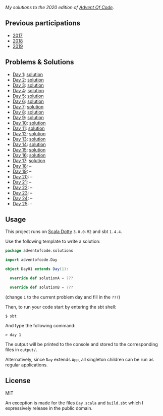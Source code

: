 _My solutions to the 2020 edition of [Advent Of Code](https://adventofcode.com/2020)._

## Previous participations

* [2017](https://github.com/FlorianCassayre/AdventOfCode-2017)
* [2018](https://github.com/FlorianCassayre/AdventOfCode-2018)
* [2019](https://github.com/FlorianCassayre/AdventOfCode-2019)

## Problems & Solutions

* [Day 1](https://adventofcode.com/2020/day/1): [solution](https://github.com/FlorianCassayre/AdventOfCode-2020/blob/master/src/main/scala/adventofcode/solutions/Day01.scala)
* [Day 2](https://adventofcode.com/2020/day/2): [solution](https://github.com/FlorianCassayre/AdventOfCode-2020/blob/master/src/main/scala/adventofcode/solutions/Day02.scala)
* [Day 3](https://adventofcode.com/2020/day/3): [solution](https://github.com/FlorianCassayre/AdventOfCode-2020/blob/master/src/main/scala/adventofcode/solutions/Day03.scala)
* [Day 4](https://adventofcode.com/2020/day/4): [solution](https://github.com/FlorianCassayre/AdventOfCode-2020/blob/master/src/main/scala/adventofcode/solutions/Day04.scala)
* [Day 5](https://adventofcode.com/2020/day/5): [solution](https://github.com/FlorianCassayre/AdventOfCode-2020/blob/master/src/main/scala/adventofcode/solutions/Day05.scala)
* [Day 6](https://adventofcode.com/2020/day/6): [solution](https://github.com/FlorianCassayre/AdventOfCode-2020/blob/master/src/main/scala/adventofcode/solutions/Day06.scala)
* [Day 7](https://adventofcode.com/2020/day/7): [solution](https://github.com/FlorianCassayre/AdventOfCode-2020/blob/master/src/main/scala/adventofcode/solutions/Day07.scala)
* [Day 8](https://adventofcode.com/2020/day/8): [solution](https://github.com/FlorianCassayre/AdventOfCode-2020/blob/master/src/main/scala/adventofcode/solutions/Day08.scala)
* [Day 9](https://adventofcode.com/2020/day/9): [solution](https://github.com/FlorianCassayre/AdventOfCode-2020/blob/master/src/main/scala/adventofcode/solutions/Day09.scala)
* [Day 10](https://adventofcode.com/2020/day/10): [solution](https://github.com/FlorianCassayre/AdventOfCode-2020/blob/master/src/main/scala/adventofcode/solutions/Day10.scala)
* [Day 11](https://adventofcode.com/2020/day/11): [solution](https://github.com/FlorianCassayre/AdventOfCode-2020/blob/master/src/main/scala/adventofcode/solutions/Day11.scala)
* [Day 12](https://adventofcode.com/2020/day/12): [solution](https://github.com/FlorianCassayre/AdventOfCode-2020/blob/master/src/main/scala/adventofcode/solutions/Day12.scala)
* [Day 13](https://adventofcode.com/2020/day/13): [solution](https://github.com/FlorianCassayre/AdventOfCode-2020/blob/master/src/main/scala/adventofcode/solutions/Day13.scala)
* [Day 14](https://adventofcode.com/2020/day/14): [solution](https://github.com/FlorianCassayre/AdventOfCode-2020/blob/master/src/main/scala/adventofcode/solutions/Day14.scala)
* [Day 15](https://adventofcode.com/2020/day/15): [solution](https://github.com/FlorianCassayre/AdventOfCode-2020/blob/master/src/main/scala/adventofcode/solutions/Day15.scala)
* [Day 16](https://adventofcode.com/2020/day/16): [solution](https://github.com/FlorianCassayre/AdventOfCode-2020/blob/master/src/main/scala/adventofcode/solutions/Day16.scala)
* [Day 17](https://adventofcode.com/2020/day/17): [solution](https://github.com/FlorianCassayre/AdventOfCode-2020/blob/master/src/main/scala/adventofcode/solutions/Day17.scala)
* [Day 18](https://adventofcode.com/2020/day/18): –[](https://github.com/FlorianCassayre/AdventOfCode-2020/blob/master/src/main/scala/adventofcode/solutions/Day18.scala)
* [Day 19](https://adventofcode.com/2020/day/19): –[](https://github.com/FlorianCassayre/AdventOfCode-2020/blob/master/src/main/scala/adventofcode/solutions/Day19.scala)
* [Day 20](https://adventofcode.com/2020/day/20): –[](https://github.com/FlorianCassayre/AdventOfCode-2020/blob/master/src/main/scala/adventofcode/solutions/Day20.scala)
* [Day 21](https://adventofcode.com/2020/day/21): –[](https://github.com/FlorianCassayre/AdventOfCode-2020/blob/master/src/main/scala/adventofcode/solutions/Day21.scala)
* [Day 22](https://adventofcode.com/2020/day/22): –[](https://github.com/FlorianCassayre/AdventOfCode-2020/blob/master/src/main/scala/adventofcode/solutions/Day22.scala)
* [Day 23](https://adventofcode.com/2020/day/23): –[](https://github.com/FlorianCassayre/AdventOfCode-2020/blob/master/src/main/scala/adventofcode/solutions/Day23.scala)
* [Day 24](https://adventofcode.com/2020/day/24): –[](https://github.com/FlorianCassayre/AdventOfCode-2020/blob/master/src/main/scala/adventofcode/solutions/Day24.scala)
* [Day 25](https://adventofcode.com/2020/day/25): –[](https://github.com/FlorianCassayre/AdventOfCode-2020/blob/master/src/main/scala/adventofcode/solutions/Day25.scala)

## Usage

This project runs on [Scala Dotty](https://dotty.epfl.ch) `3.0.0-M2` and sbt `1.4.4`.

Use the following template to write a solution:

```Scala
package adventofcode.solutions

import adventofcode.Day

object Day01 extends Day(1):

  override def solutionA = ???

  override def solutionB = ???
```
(change `1` to the current problem day and fill in the `???`)

Then, to run your code start by entering the sbt shell:
```
$ sbt
```

And type the following command:
```
> day 1
```

The output will be printed to the console and stored to the corresponding files in `output/`.

Alternatively, since `Day` extends `App`, all singleton children can be run as regular applications.

## License

MIT

An exception is made for the files `Day.scala` and `build.sbt` which I expressively release in the public domain.
